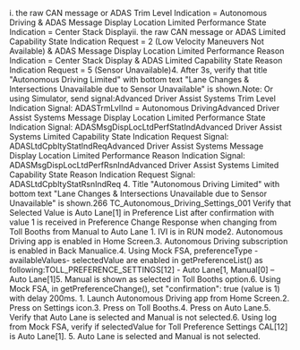 i. the raw CAN message or ADAS Trim Level Indication = Autonomous Driving & ADAS Message Display Location Limited Performance State Indication = Center Stack Displayii. the raw CAN message or ADAS Limited Capability State Indication Request = 2 (Low Velocity Maneuvers Not Available) & ADAS Message Display Location Limited Performance Reason Indication = Center Stack Display & ADAS Limited Capability State Reason Indication Request = 5 (Sensor Unavailable)4. After 3s, verify that title "Autonomous Driving Limited" with bottom text "Lane Changes & Intersections Unavailable due to Sensor Unavailable" is shown.Note: Or using Simulator, send signal:Advanced Driver Assist Systems Trim Level Indication Signal: ADASTrmLvlInd = Autonomous DrivingAdvanced Driver Assist Systems Message Display Location Limited Performance State Indication Signal: ADASMsgDispLocLtdPerfStatIndAdvanced Driver Assist Systems Limited Capability State Indication Request Signal: ADASLtdCpbltyStatIndReqAdvanced Driver Assist Systems Message Display Location Limited Performance Reason Indication Signal: ADASMsgDispLocLtdPerfRsnIndAdvanced Driver Assist Systems Limited Capability State Reason Indication Request Signal: ADASLtdCpbltyStatRsnIndReq 4. Title "Autonomous Driving Limited" with bottom text "Lane Changes & Intersections Unavailable due to Sensor Unavailable" is shown.266 TC_Autonomous_Driving_Settings_001 Verify that Selected Value is Auto Lane[1] in Preference List after confirmation with value 1 is received in Preference Change Response when changing from Toll Booths from Manual to Auto Lane 1. IVI is in RUN mode2. Autonomous Driving app is enabled in Home Screen.3. Autonomous Driving subscription is enabled in Back Manualice.4. Using Mock FSA, preferenceType - availableValues- selectedValue are enabled in getPreferenceList() as following:TOLL_PREFERENCE_SETTINGS[12] - Auto Lane[1, Manual[0] – Auto Lane[1]5. Manual is shown as selected in Toll Booths option.6. Using Mock FSA, in getPreferenceChange(), set "confirmation": true (value is 1) with delay 200ms. 1. Launch Autonomous Driving app from Home Screen.2. Press on Settings icon.3. Press on Toll Booths.4. Press on Auto Lane.5. Verify that Auto Lane is selected and Manual is not selected.6. Using log from Mock FSA, verify if selectedValue for Toll Preference Settings CAL[12] is Auto Lane[1]. 5. Auto Lane is selected and Manual is not selected.